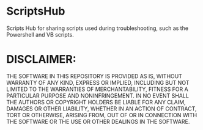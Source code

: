 # ScriptsHub
Scripts Hub for sharing scripts used during troubleshooting, such as the Powershell and VB scripts.

# DISCLAIMER:
THE SOFTWARE IN THIS REPOSITORY IS PROVIDED AS IS, WITHOUT WARRANTY OF ANY KIND, EXPRESS OR IMPLIED, INCLUDING BUT NOT LIMITED TO THE WARRANTIES OF MERCHANTABILITY, FITNESS FOR A PARTICULAR PURPOSE AND NONINFRINGEMENT. IN NO EVENT SHALL THE AUTHORS OR COPYRIGHT HOLDERS BE LIABLE FOR ANY CLAIM, DAMAGES OR OTHER LIABILITY, WHETHER IN AN ACTION OF CONTRACT, TORT OR OTHERWISE, ARISING FROM, OUT OF OR IN CONNECTION WITH THE SOFTWARE OR THE USE OR OTHER DEALINGS IN THE SOFTWARE.
